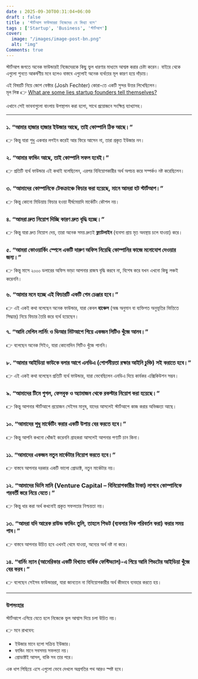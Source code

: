```yaml
---
date : 2025-09-30T00:31:04+06:00
draft : false
title : 'স্টার্টআপ ফাউন্ডাররা নিজেদের যে মিথ্যা বলে'
tags : ['Startup', 'Business', 'স্টার্টআপ']
cover:
  image: "/images/image-post-bn.png"
  alt: "img"
Comments: true
---
```


স্টার্টআপ জগতে অনেক ফাউন্ডারই নিজেদেরকে কিছু ভুল ধারণার মাধ্যমে আশ্বস্ত করার চেষ্টা করেন। বাইরে থেকে এগুলো শুনতে আকর্ষণীয় মনে হলেও বাস্তবে এগুলোই অনেক ব্যর্থতার মূল কারণ হয়ে দাঁড়ায়।  

এই বিষয়টি নিয়ে জোশ ফেক্টার (Josh Fechter) কোরা-তে একটি সুন্দর উত্তর লিখেছিলেন।  
মূল লিঙ্ক 👉 [What are some lies startup founders tell themselves?](https://www.quora.com/What-are-some-lies-startup-founders-tell-themselves)  

এখানে সেই ভাবনাগুলো বাংলায় উপস্থাপন করা হলো, সাথে প্রয়োজনে সংক্ষিপ্ত ব্যাখ্যাসহ।  

---

### ১. “আমার হাজার হাজার ইউজার আছে, তাই কোম্পানি ঠিক আছে।”  
👉 কিন্তু যারা শুধু একবার লগইন করেই আর ফিরে আসেন না, তারা প্রকৃত ইউজার নন।  

### ২. “আমার ফান্ডিং আছে, তাই কোম্পানি সফল হবেই।”  
👉 প্রতিটি ব্যর্থ ফাউন্ডার এই কথাই বলেছিলেন, এরপর বিনিয়োগকারীর অর্থ অপচয় করে সম্পর্কও নষ্ট করেছিলেন।  

### ৩. “আমাদের কোম্পানিকে টেকক্রাঞ্চে ফিচার করা হয়েছে, মানে আমরা হট স্টার্টআপ।”  
👉 কিন্তু কোনো মিডিয়ায় ফিচার হওয়া দীর্ঘমেয়াদি মার্কেটিং কৌশল নয়।  

### ৪. “আমরা দ্রুত নিয়োগ দিচ্ছি কারণ দ্রুত বৃদ্ধি হচ্ছে।”  
👉 কিন্তু যারা দ্রুত নিয়োগ দেয়, তারা অনেক সময় দ্রুতই **ফ্ল্যাটলাইন** (ব্যবসা প্রায় মৃত অবস্থায় চলে যাওয়া) করে।  

### ৫. “আমরা কোওয়ার্কিং স্পেসে একটি দারুণ অফিস নিয়েছি কোম্পানির কাজে মনোযোগ দেওয়ার জন্য।”  
👉 কিন্তু মাসে ২০০০ ডলারের অফিস ভাড়া আপনার রাজস্ব বৃদ্ধি করবে না, বিশেষ করে যখন এখনো কিছু লঞ্চই করেননি।  

### ৬. “আমার মনে হচ্ছে এই ফিচারটি একটি গেম চেঞ্জার হবে।”  
👉 এই একই কথা বলেছেন অনেক ফাউন্ডার, যারা কেবল **হাঞ্চেস** (অন্ধ অনুমান বা ব্যক্তিগত অনুভূতির ভিত্তিতে সিদ্ধান্ত) নিয়ে ফিচার তৈরি করে ব্যর্থ হয়েছেন।  

### ৭. “আমি মেশিন লার্নিং ও ভিআর মিটআপে গিয়ে একজন সিটিও খুঁজে আনব।”  
👉 বলেছেন অনেক সিইও, যারা কোনোদিন সিটিও খুঁজে পাননি।  

### ৮. “আমার আইডিয়া কাউকে বলার আগে এনডিএ (গোপনীয়তা রক্ষার আইনি চুক্তি) সই করাতে হবে।”  
👉 এই একই কথা বলেছেন প্রতিটি ব্যর্থ ফাউন্ডার, যারা ভেবেছিলেন এনডিএ দিয়ে কার্যকর এক্সিকিউশন সম্ভব।  

### ৯. “আমাদের টিমে গুগল, ফেসবুক ও অ্যামাজন থেকে রকস্টার নিয়োগ করা হয়েছে।”  
👉 কিন্তু আপনার স্টার্টআপে প্রয়োজন সেইসব মানুষ, যাদের আসলেই স্টার্টআপে কাজ করার অভিজ্ঞতা আছে।  

### ১০. “আমাদের শুধু মার্কেটিং করার একটি উপায় বের করতে হবে।”  
👉 কিন্তু আপনি কখনো খোঁজই করেননি গ্রাহকরা আসলেই আপনার পণ্যটি চান কিনা।  

### ১১. “আমাদের একজন নতুন মার্কেটার নিয়োগ করতে হবে।”  
👉 বাস্তবে আপনার দরকার একটি ভালো প্রোডাক্ট, নতুন মার্কেটার নয়।  

### ১২. “আমাদের ভিসি মানি (Venture Capital – বিনিয়োগকারীর টাকা) লাগবে কোম্পানিকে পরবর্তী স্তরে নিয়ে যেতে।”  
👉 কিন্তু ধার করা অর্থ কখনোই প্রকৃত সফলতার নিশ্চয়তা নয়।  

### ১৩. “আমরা যদি আরেক রাউন্ড ফান্ডিং তুলি, তাহলে পিভট (ব্যবসার দিক পরিবর্তন করা) করার সময় পাব।”  
👉 বাস্তবে আপনার উচিত হবে এখনই থেমে যাওয়া, অন্যের অর্থ নষ্ট না করে।  

### ১৪. “বার্নিং ম্যান (আমেরিকার একটি বিখ্যাত বার্ষিক ফেস্টিভ্যাল)-এ গিয়ে আমি পিভটের আইডিয়া খুঁজে বের করব।”  
👉 বলেছেন সেইসব ফাউন্ডাররা, যারা জানতেন না বিনিয়োগকারীর অর্থ কীভাবে ব্যবহার করতে হয়।  

---

### উপসংহার  
স্টার্টআপে এগিয়ে যেতে হলে নিজেকে ভুল আশ্বাস দিয়ে চলা উচিত নয়।  

👉 মনে রাখবেন:  
- ইউজার মানে হলো সক্রিয় ইউজার।  
- ফান্ডিং মানে সবসময় সফলতা নয়।  
- প্রোডাক্টই আসল, বাকি সব তার পরে।  

এক ধাপ পিছিয়ে এসে এগুলো ভেবে দেখলে অগ্রগতির পথ আরও স্পষ্ট হবে।  
